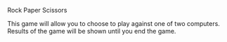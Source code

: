Rock Paper Scissors

This game will allow you to choose to play against one of two computers.
Results of the game will be shown until you end the game. 
